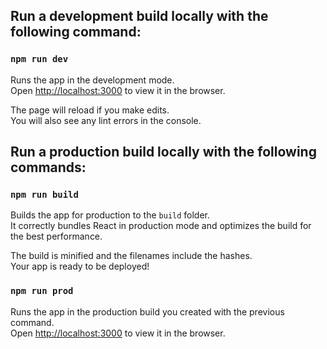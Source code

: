## Run a development build locally with the following command:

### `npm run dev`

Runs the app in the development mode.\
Open [http://localhost:3000](http://localhost:3000) to view it in the browser.

The page will reload if you make edits.\
You will also see any lint errors in the console.

## Run a production build locally with the following commands:

### `npm run build`

Builds the app for production to the `build` folder.\
It correctly bundles React in production mode and optimizes the build for the best performance.

The build is minified and the filenames include the hashes.\
Your app is ready to be deployed!

### `npm run prod`

Runs the app in the production build you created with the previous command.\
Open [http://localhost:3000](http://localhost:3000) to view it in the browser.